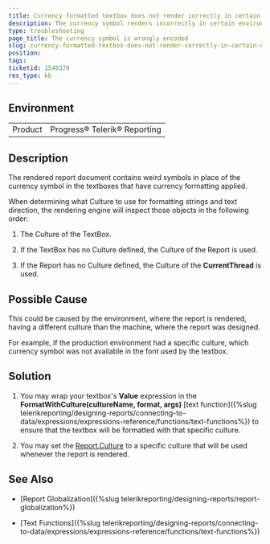 ```yaml
---
title: Currency formatted textbox does not render correctly in certain environments
description: The currency symbol renders incorrectly in certain environments
type: troubleshooting
page_title: The currency symbol is wrongly encoded
slug: currency-formatted-textbox-does-not-render-correctly-in-certain-environments
position: 
tags: 
ticketid: 1548378
res_type: kb
---
```


## Environment
<table>
	<tbody>
		<tr>
			<td>Product</td>
			<td>Progress® Telerik® Reporting</td>
		</tr>
	</tbody>
</table>


## Description

The rendered report document contains weird symbols in place of the currency symbol in the textboxes that have currency formatting applied.

When determining what Culture to use for formatting strings and text direction, the rendering engine will inspect those objects in the following order:

1. The Culture of the TextBox.

2. If the TextBox has no Culture defined, the Culture of the Report is used.

3. If the Report has no Culture defined, the Culture of the **CurrentThread** is used.


## Possible Cause

This could be caused by the environment, where the report is rendered, having a different culture than the machine, where the report was designed.

For example, if the production environment had a specific culture, which currency symbol was not available in the font used by the textbox.

## Solution

1. You may wrap your textbox's __Value__ expression in the __FormatWithCulture(cultureName, format, args)__ [text function]({%slug telerikreporting/designing-reports/connecting-to-data/expressions/expressions-reference/functions/text-functions%}) to ensure that the textbox will be formatted with that specific culture.

2. You may set the [Report.Culture](/api/telerik.reporting.report) to a specific culture that will be used whenever the report is rendered.

## See Also

* [Report Globalization]({%slug telerikreporting/designing-reports/report-globalization%})

* [Text Functions]({%slug telerikreporting/designing-reports/connecting-to-data/expressions/expressions-reference/functions/text-functions%})
